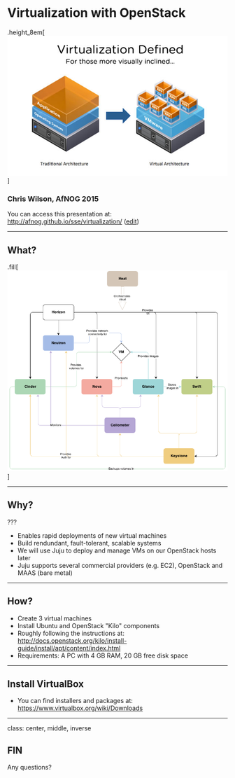 # Virtualization with OpenStack

.height_8em[[![Virtualization](vmw-virtualization-defined.jpg)](http://www.vmware.com/virtualization/virtualization-basics/how-virtualization-works)]

### Chris Wilson, AfNOG 2015

You can access this presentation at: http://afnog.github.io/sse/virtualization/
([edit](https://github.com/afnog/sse/firewalls/virtualization.md))

---

## What?

.fill[[![OpenStack Havana Architecture](openstack_havana_conceptual_arch.png)](http://docs.openstack.org/kilo/install-guide/install/apt/content/ch_overview.html)]

---

## Why?

???

* Enables rapid deployments of new virtual machines
* Build rendundant, fault-tolerant, scalable systems
* We will use Juju to deploy and manage VMs on our OpenStack hosts later
* Juju supports several commercial providers (e.g. EC2), OpenStack and MAAS (bare metal)

---

## How?

* Create 3 virtual machines
* Install Ubuntu and OpenStack "Kilo" components
* Roughly following the instructions at:
http://docs.openstack.org/kilo/install-guide/install/apt/content/index.html
* Requirements: A PC with 4 GB RAM, 20 GB free disk space

---

## Install VirtualBox

* You can find installers and packages at: https://www.virtualbox.org/wiki/Downloads

---
class: center, middle, inverse
## FIN

Any questions?
